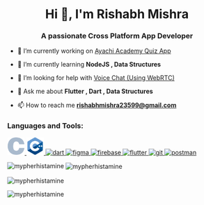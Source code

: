 <h1 align="center">Hi 👋, I'm Rishabh Mishra</h1>
<h3 align="center">A passionate Cross Platform App Developer</h3>


- 🔭 I’m currently working on [Ayachi Academy Quiz App](https://github.com/mypherhistamine/Ayachi-Academy)

- 🌱 I’m currently learning **NodeJS , Data Structures**

- 🤝 I’m looking for help with [Voice Chat (Using WebRTC)](https://github.com/mypherhistamine/VoiceChat)

- 💬 Ask me about **Flutter , Dart , Data Structures**

- 📫 How to reach me **rishabhmishra23599@gmail.com**


<h3 align="left">Languages and Tools:</h3>
<p align="left"> <a href="https://www.cprogramming.com/" target="_blank"> <img src="https://raw.githubusercontent.com/devicons/devicon/master/icons/c/c-original.svg" alt="c" width="40" height="40"/> </a> <a href="https://www.w3schools.com/cpp/" target="_blank"> <img src="https://raw.githubusercontent.com/devicons/devicon/master/icons/cplusplus/cplusplus-original.svg" alt="cplusplus" width="40" height="40"/> </a> <a href="https://dart.dev" target="_blank"> <img src="https://www.vectorlogo.zone/logos/dartlang/dartlang-icon.svg" alt="dart" width="40" height="40"/> </a> <a href="https://www.figma.com/" target="_blank"> <img src="https://www.vectorlogo.zone/logos/figma/figma-icon.svg" alt="figma" width="40" height="40"/> </a> <a href="https://firebase.google.com/" target="_blank"> <img src="https://www.vectorlogo.zone/logos/firebase/firebase-icon.svg" alt="firebase" width="40" height="40"/> </a> <a href="https://flutter.dev" target="_blank"> <img src="https://www.vectorlogo.zone/logos/flutterio/flutterio-icon.svg" alt="flutter" width="40" height="40"/> </a> <a href="https://git-scm.com/" target="_blank"> <img src="https://www.vectorlogo.zone/logos/git-scm/git-scm-icon.svg" alt="git" width="40" height="40"/> </a> <a href="https://postman.com" target="_blank"> <img src="https://www.vectorlogo.zone/logos/getpostman/getpostman-icon.svg" alt="postman" width="40" height="40"/> </a> </p>

<p><img align="left" src="https://github-readme-stats.vercel.app/api/top-langs?username=mypherhistamine&show_icons=true&locale=en&layout=compact" alt="mypherhistamine" /></p>

<p>&nbsp;<img align="center" src="https://github-readme-stats.vercel.app/api?username=mypherhistamine&show_icons=true&locale=en" alt="mypherhistamine" /></p>

<p><img align="center" src="https://github-readme-streak-stats.herokuapp.com/?user=mypherhistamine&" alt="mypherhistamine" /></p>

<p align="left"> <img src="https://komarev.com/ghpvc/?username=mypherhistamine&label=Profile%20views&color=0e75b6&style=flat" alt="mypherhistamine" /> </p>
